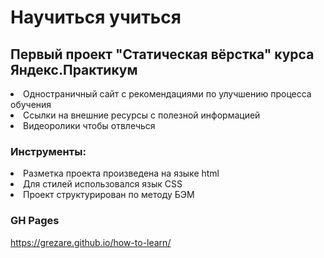 # Научиться учиться
## Первый проект "Статическая вёрстка" курса Яндекс.Практикум

<li> Одностраничный сайт с рекомендациями по улучшению процесса обучения
<li> Ссылки на внешние ресурсы с полезной информацией
<li> Видеоролики чтобы отвлечься

### Инструменты:
<li> Разметка проекта произведена на языке html
<li> Для стилей использовался язык CSS
<li> Проект структурирован по методу БЭМ

  
 ### GH Pages
  https://grezare.github.io/how-to-learn/
